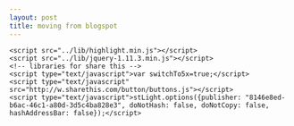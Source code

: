 ```yaml
---
layout: post
title: moving from blogspot
---
```



 <script src="../lib/d3.min.js"></script>
	<script src="../lib/highlight.min.js"></script>
	<script src="../lib/jquery-1.11.3.min.js"></script>
	<!-- libraries for share this -->
	<script type="text/javascript">var switchTo5x=true;</script>
	<script type="text/javascript" src="http://w.sharethis.com/button/buttons.js"></script>
	<script type="text/javascript">stLight.options({publisher: "8146e8ed-b6ac-46c1-a80d-3d5c4ba828e3", doNotHash: false, doNotCopy: false, hashAddressBar: false});</script>



<script data-cfasync="false" type="text/javascript">
var example,
	searchwkeywordbasepath = "https://hydrashare.github.io/hydra/index.html?keywords=",
	scale = 1, // current zoom
	offset = "0,0",
	slide = 0; // current offset from the center default is 0,0


function parseUri(){
	// This function parses uri to find owner and project name/description
	// and creates the base json object to generate the page

	var inputParameters = {
		owner : "",
		id : "",
		fork: "",
		scale: 1, 
		offset: "0,0",
		slide: 0
	}

	// parse Uri
	var parse = window.location.search.replace("?","").split("&")

	if (parse[0]=="") {
		alert("Can't find the file!");
		return;
	}

	parse.forEach(function(d){
		keyValue = d.split("=");
		inputParameters[keyValue[0].toLowerCase()] = decodeURIComponent(keyValue[1]);
	})

	var owner = inputParameters.owner,
		fork = inputParameters.fork,
		id = inputParameters.id;
	
	scale = inputParameters.scale;
	offset = inputParameters.offset.split(",");
	slide = inputParameters.slide;

	// read the json file
	// var githubBase = "https://raw.githubusercontent.com/" + owner + "/" + fork + "/master/" + id;
	var githubBase = "https://github.com/giobel/giobel.github.io/tree/master/Hydra%20Example"
  var jsonFile = githubBase + "/input.json";

	var formatDate = d3.time.format("%B %-d, %Y"),
			dates = [];

  d3.json(jsonFile, function(error, data){

    	if (d3.keys(data).indexOf("dependencies") == -1) {
    		// this example if generated by an older version
    		// modify it for the newer version
    		data.images = [{}, {}];
    		data.images[0][data.ghimg] = "Grasshopper Definition";
    		data.images[1][data.rhinoimg] = "Rhino Viewport Screenshot";

    		data.dependencies = ["This example is generated by an old version of Hydra! Please re-generate the example file."];
    	}

		  var inputFileHistory = "https://api.github.com/repos/" + owner + "/" + fork + "/commits?path=" + id + "/input.json";

			d3.json(inputFileHistory, function(error, inputHistoryData){
			  // collect all dates
			  for (d = 0; d < inputHistoryData.length; d++){
			    var commit = inputHistoryData[d];
			    // adding milliseconds to date > http://stackoverflow.com/questions/6683872/why-does-my-date-object-in-google-apps-script-return-nan
			    var dt = Date.parse(commit.commit.committer.date.replace("Z", ".000Z"));
			    var dtt = new Date(dt);
			    dates.push(dtt);
			  }

		  	// sort list of dates
		  	dates.sort();

	    	// use the id to get the following github information
			example = {
				"githubBase": githubBase,
				"owner": owner,
				"description": id,
				"fork": fork,
				"fork_path": "http://www.github.com/" + owner + "/" + fork + "/tree/master/" + id,
				"images": data.images,
				"videos": data.videos,
				"download_path": githubBase + "/" + data.file,
				"readme_path": githubBase + "/README.md",
				"components": data.components,
				"dependencies": data.dependencies,
				"tags": data.tags,
				"versions": data.versions,
				"created_at": formatDate(dates[0])
			};

			generateContent(example);
			});
		});

    /** DISQUS COMMENTS
     *  RECOMMENDED CONFIGURATION VARIABLES: EDIT AND UNCOMMENT THE SECTION BELOW TO INSERT DYNAMIC VALUES FROM YOUR PLATFORM OR CMS.
     *  LEARN WHY DEFINING THESE VARIABLES IS IMPORTANT: https://disqus.com/admin/universalcode/#configuration-variables
     */
	var disqus_config = function () {
        this.page.url = window.location.href.replace("https","http");  // Replace PAGE_URL with your page's canonical URL variable
        this.page.identifier = example.description; // Replace PAGE_IDENTIFIER with your page's unique identifier variable
    };

};

parseUri();

function generateContent(){

	// script for title
	d3.select("title").text(example.description);

	// script for header
	var header = d3.select(".header").append("span")

	header.append("a")
		.attr("href", searchwkeywordbasepath + example.owner)
	  	.text(example.owner);

	header.append("span").text("'s example ");

	header.append("a")
	  .attr("title","View example on Github")
	  .attr("href", example.fork_path)
	  .text(example.description + " ");
	header.append("span")
	  .attr("class","date")
	  .text(example.created_at);
	header.append("a")
	  .attr("href","https://hydrashare.github.io/hydra/index.html")
	  .style("float","right")
	  .text("Return to Main Page")

	// script for description
	d3.select(".example-description").text(example.description.replace(/_/g, " "));


	// bind the download submit event to the form
	d3.select("button#downloadButton")
		.on("click", function(){
		//download the zip file from github
		window.location = example.download_path;
		});

	// change toggle view between images
	// add lable for each image in image list
	d3.select("#slideshow")
		.selectAll("lable")
		.data(example.images)
		.enter()
			.append("label")
			.append("input")
				.attr("type", "radio")
				.attr("id", "toggleView")
				.attr("name", "viewMode")
				.attr("title", function(d){return d3.values(d)[0];})
				.property("checked", function(d, i){ return i==slide;}); // check the one that matches the slide number

    d3.selectAll("input#toggleView")
      .on("change", toggleView)

    function toggleView() {

        var imageName = d3.keys(d3.select(this).data()[0])[0];
        

        // update state based on number of slide
		slide = example.images.map(function(d){ return d3.keys(d)[0]}).indexOf(imageName);
		
		pushState(slide);
		
    	svg.select("image")
    		.attr("xlink:href", function(d){ return example.githubBase + "/" + imageName;});
		
		zoomtoextents();
    }

	/*
	// add versions

	// add options based on input and outputs
    d3.select("select")
    	.text("version: ")
    	.selectAll("option")
      	.data(example.versions.reverse())
      	.enter()
        	.append("option")
        	.attr("value", function (d) { return d; })
        		.text(function (d) { return d; });

    // add change event to resort images
    d3.select("select").on("change", function(d) {
        version = d3.select(this).property("value");
        //console.log(version);
        // image, description and change log needs to be updated
    })

	*/

	// script for zooming and panning .png images
	var imgWidth = 960, imgHeight = 480,		// Image dimensions (don't change these)
	    width =  960, height = 480,        // Dimensions of cropped region
	    padding = 10,
	    translate0 = offset,
		scale0 = scale;

	svg = d3.select("#imageContainer").append("svg")
	    .attr("width",  (width - (2.5 * padding)) + "px")
	    .attr("height", height + "px");

	var zoom = d3.behavior.zoom().scaleExtent([1, 8]).on("zoom", zoom);

	svg = svg.call(zoom)
	  .append("g");

	svg.append("image")
	    .attr("width",  (imgWidth - (2.5 * padding)) + "px")
	    .attr("height", imgHeight + "px")
	    .attr("xlink:href", function(){ return example.githubBase + "/" + d3.keys(example.images[slide])[0]});

	if (typeof example.videos === 'object'){
		d3.select("#videoContainer")
			.selectAll("iframe")
				.data(example.videos)
				.enter()
					.append("iframe")
				    .attr("width",  (width - (2.5 * padding)) + "px")
				    .attr("height", height + "px")
				    .attr("src", function(d){ return d3.keys(d)[0];})
				    .attr("title", function(d){ return d3.values(d)[0];})
				    .attr("frameborder", "0");
				    //.property("allowfullscreen");
	}

	function pushState(slide){
		// update global variables
		slide = slide;

		var newState = "/hydra/viewer?owner=" + example.owner + "&fork=" + example.fork + "&id=" + example.description + "&slide=" + slide + "&scale=" + scale + 
		"&offset=" + offset.join(",");

		history.pushState(null, null, newState);
	}

	function replaceState(scale, offset){
		// update global variables
		scale = scale;
		offset = offset;
		var newState = "/hydra/viewer?owner=" + example.owner + "&fork=" + example.fork + "&id=" + example.description + "&slide=" + slide + "&scale=" + scale + 
		"&offset=" + offset.join(",");

		history.replaceState(null, null, newState);
	}

	function zoom() {
	 	svg.attr("transform", "translate(" + d3.event.translate + ")scale(" + d3.event.scale + ")");
		replaceState(d3.event.scale, d3.event.translate);	  
	};

	function zoomtoextents(){
		svg.call(zoom.scale(1).translate([0,0]));
		svg.attr("transform", "translate(0,0)scale(1)");
		replaceState(1, [0,0]);
	}

	function initialzoom(){
		svg.call(zoom.scale(scale0).translate(translate0));
		svg.attr("transform", "translate(" + translate0 + ")scale(" + scale0 + ")");
		replaceState(scale0, translate0);	  
	}
	
	initialzoom();
	
	d3.select("#zoomtoextents").on("click", zoomtoextents);

	// script for tags
	d3.select(".example-tags").selectAll("a")
		.data(example.tags)
		.enter()
			.append("a")
			.attr("href", function(d){ return searchwkeywordbasepath + d})
	  		.text(function(d){ return "#" + d + " "});

	// script for readme
	var readme = d3.select(".example-readme");
    d3.text(example.readme_path, function(error, content) {
        readme.html(new Showdown.converter().makeHtml(content));
        readme.selectAll("code").each(function() { hljs.highlightBlock(this); });
    });

    // add list of components
    d3.select(".example-dependencies")
    	.selectAll("span")
    	.data(example.dependencies)
    	.enter()
    		.append("span")
    		.attr("class", "dependencies")
    		.text(function(d){return " " + d + " ";});

    // add list of components
    d3.select(".example-components")
    	.selectAll("span")
    	.data(d3.keys(example.components))
    	.enter()
    		.append("span")
    		.attr("class", "components")
    		.text(function(d){return " " + example.components[d] + " X " + d + " "})
}
</script>
